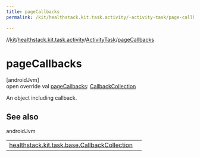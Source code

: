 ```yaml
---
title: pageCallbacks
permalink: /kit/healthstack.kit.task.activity/-activity-task/page-callbacks.html

---
```

//[kit](../../../index.html)/[healthstack.kit.task.activity](../index.html)/[ActivityTask](index.html)/[pageCallbacks](page-callbacks.html)



# pageCallbacks



[androidJvm]\
open override val [pageCallbacks](page-callbacks.html): [CallbackCollection](../../healthstack.kit.task.base/-callback-collection/index.html)



An object including callback.



## See also


androidJvm

| | |
|---|---|
| [healthstack.kit.task.base.CallbackCollection](../../healthstack.kit.task.base/-callback-collection/index.html) |  |




